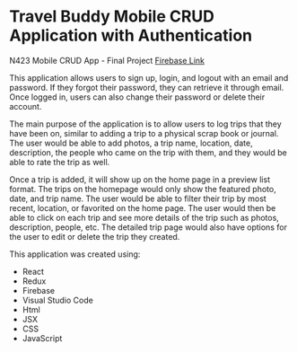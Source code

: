 # Travel Buddy Mobile CRUD Application with Authentication
 N423 Mobile CRUD App - Final Project
 [Firebase Link](https://tripjournal-293122.web.app/)
 
 This application allows users to sign up, login, and logout with an email and password. If they forgot their password, they can retrieve it through email. Once logged in, users can also change their password or delete their account.
 
 The main purpose of the application is to allow users to log trips that they have been on, similar to adding a trip to a physical scrap book or journal. The user would be able to add photos, a trip name, location, date, description, the people who came on the trip with them, and they would be able to rate the trip as well. 
 
 Once a trip is added, it will show up on the home page in a preview list format. The trips on the homepage would only show the featured photo, date, and trip name. The user would be able to filter their trip by most recent, location, or favorited on the home page. The user would then be able to click on each trip and see more details of the trip such as photos, description, people, etc. The detailed trip page would also have options for the user to edit or delete the trip they created. 
 
 This application was created using:
  * React
  * Redux
  * Firebase
  * Visual Studio Code
  * Html
  * JSX
  * CSS
  * JavaScript
  
 
 
 
 
 

